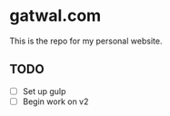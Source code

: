 # gatwal.com

This is the repo for my personal website. 

## TODO
- [ ] Set up gulp
- [ ] Begin work on v2
